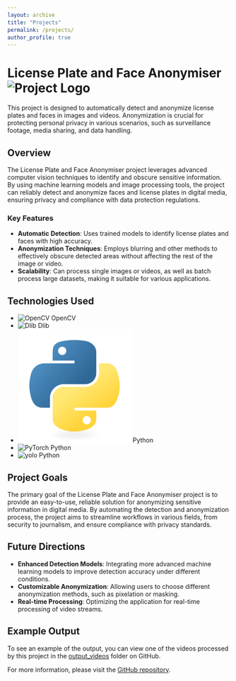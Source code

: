 ```yaml
---
layout: archive
title: "Projects"
permalink: /projects/
author_profile: true
---
```

# License Plate and Face Anonymiser ![Project Logo](https://via.placeholder.com/100)

This project is designed to automatically detect and anonymize license plates and faces in images and videos. Anonymization is crucial for protecting personal privacy in various scenarios, such as surveillance footage, media sharing, and data handling.

## Overview

The License Plate and Face Anonymiser project leverages advanced computer vision techniques to identify and obscure sensitive information. By using machine learning models and image processing tools, the project can reliably detect and anonymize faces and license plates in digital media, ensuring privacy and compliance with data protection regulations.

### Key Features

- **Automatic Detection**: Uses trained models to identify license plates and faces with high accuracy.
- **Anonymization Techniques**: Employs blurring and other methods to effectively obscure detected areas without affecting the rest of the image or video.
- **Scalability**: Can process single images or videos, as well as batch process large datasets, making it suitable for various applications.

## Technologies Used

- ![OpenCV](https://www.vectorlogo.zone/logos/opencv/opencv-icon.svg) OpenCV
- ![Dlib](https://www.google.com/url?sa=i&url=https%3A%2F%2Fen.wikipedia.org%2Fwiki%2FDlib&psig=AOvVaw2eInSQWmKGfeKjPxWas988&ust=1722754572701000&source=images&cd=vfe&opi=89978449&ved=0CBEQjRxqFwoTCIDzz4Wf2IcDFQAAAAAdAAAAABAQ) Dlib
- ![Python](https://raw.githubusercontent.com/devicons/devicon/master/icons/python/python-original.svg) Python
- ![PyTorch](https://via.placeholder.com/50) Python
- ![yolo](https://via.placeholder.com/50) Python

## Project Goals

The primary goal of the License Plate and Face Anonymiser project is to provide an easy-to-use, reliable solution for anonymizing sensitive information in digital media. By automating the detection and anonymization process, the project aims to streamline workflows in various fields, from security to journalism, and ensure compliance with privacy standards.

## Future Directions

- **Enhanced Detection Models**: Integrating more advanced machine learning models to improve detection accuracy under different conditions.
- **Customizable Anonymization**: Allowing users to choose different anonymization methods, such as pixelation or masking.
- **Real-time Processing**: Optimizing the application for real-time processing of video streams.

## Example Output

To see an example of the output, you can view one of the videos processed by this project in the [output_videos](https://github.com/rampallishyam/License-plate-and-face-anonymiser/tree/main/output_videos) folder on GitHub.

For more information, please visit the [GitHub repository](https://github.com/rampallishyam/License-plate-and-face-anonymiser).


